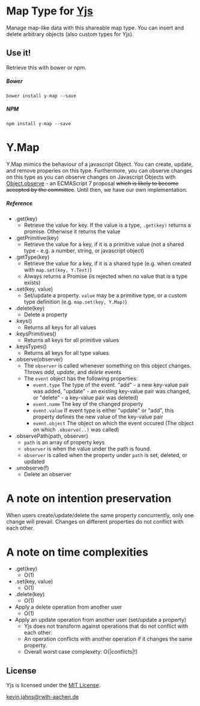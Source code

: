 
# Map Type for [Yjs](https://github.com/y-js/yjs)

Manage map-like data with this shareable map type. You can insert and delete arbitrary objects (also custom types for Yjs).

## Use it!
Retrieve this with bower or npm.

##### Bower
```
bower install y-map --save
```

##### NPM
```
npm install y-map --save
```

# Y.Map
Y.Map mimics the behaviour of a javascript Object. You can create, update, and remove properies on this type. Furthermore, you can observe changes on this type as you can observe changes on Javascript Objects with [Object.observe](https://developer.mozilla.org/en-US/docs/Web/JavaScript/Reference/Global_Objects/Object/observe) - an ECMAScript 7 proposal ~~which is likely to become accepted by the committee~~. Until then, we have our own implementation.

##### Reference
* .get(key)
  * Retrieve the value for key. If the value is a type, `.get(key)` returns a promise. Otherwise it returns the value
* .getPrimitive(key)
  * Retrieve the value for a key, if it is a primitive value (not a shared type - e.g. a number, string, or javascript object)
* .getType(key)
  * Retrieve the value for a key, if it is a shared type (e.g. when created with `map.set(key, Y.Text)`)
  * Always returns a Promise (is rejected when no value that is a type exists)
* .set(key, value)
  * Set/update a property. `value` may be a primitive type, or a custom type definition (e.g. `map.set(key, Y.Map)`)
* .delete(key)
  * Delete a property
* .keys()
  * Returns all keys for all values
* .keysPrimitives()
  * Returns all keys for all primitive values
* .keysTypes()
  * Returns all keys for all type values
* .observe(observer)
  * The `observer` is called whenever something on this object changes. Throws *add*, *update*, and *delete* events
  * The `event` object has the following properties:
    * `event.type` The type of the event. "add" - a new key-value pair was added, "update" - an existing key-value pair was changed, or "delete" - a key-value pair was deleted)
    * `event.name` The key of the changed property
    * `event.value` If event type is either "update" or "add", this property defines the new value of the key-value pair
    * `event.object` The object on which the event occured (The object on which `.observe(..)` was called)
* .observePath(path, observer)
  * `path` is an array of property keys
  * `observer` is when the value under the path is found.
  * `observer` is called when the property under `path` is set, deleted, or updated
* .unobserve(f)
  * Delete an observer

# A note on intention preservation
When users create/update/delete the same property concurrently, only one change will prevail. Changes on different properties do not conflict with each other.

# A note on time complexities
* .get(key)
  * O(1)
* .set(key, value)
  * O(1)
* .delete(key)
  * O(1)
* Apply a delete operation from another user
  * O(1)
* Apply an update operation from another user (set/update a property)
  * Yjs does not transform against operations that do not conflict with each other.
  * An operation conflicts with another operation if it changes the same property.
  * Overall worst case complexety: O(|conflicts|!)

## License
Yjs is licensed under the [MIT License](./LICENSE.txt).

<kevin.jahns@rwth-aachen.de>